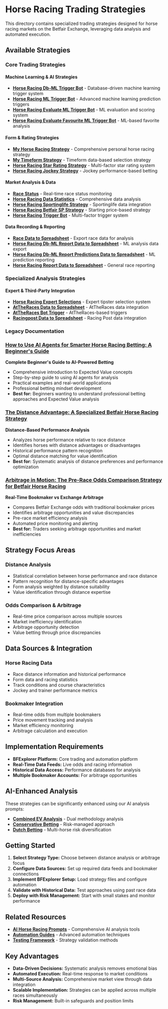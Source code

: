 # Horse Racing Trading Strategies

This directory contains specialized trading strategies designed for horse racing markets on the Betfair Exchange, leveraging data analysis and automated execution.

## Available Strategies

### Core Trading Strategies

#### Machine Learning & AI Strategies
- **[Horse Racing Db-ML Trigger Bot](Horse-Racing-Db-ML-Trigger-Bot.md)** - Database-driven machine learning trigger system
- **[Horse Racing ML Trigger Bot](Horse-Racing-ML-Trigger-Bot.md)** - Advanced machine learning prediction triggers
- **[Horse Racing Evaluate ML Trigger Bot](Horse-Racing-Evaluate-ML-Trigger-Bot.md)** - ML evaluation and scoring system
- **[Horse Racing Evaluate Favourite ML Trigger Bot](Horse-Racing-Evaluate-Favourite-ML-Trigger-Bot.md)** - ML-based favorite analysis

#### Form & Rating Strategies
- **[My Horse Racing Strategy](My-Horse-Racing-Strategy.md)** - Comprehensive personal horse racing strategy
- **[My Timeform Strategy](My-Timeform-Strategy.md)** - Timeform data-based selection strategy
- **[Horse Racing Star Rating Strategy](Horse-Racing-Star-Rating-Strategy.md)** - Multi-factor star rating system
- **[Horse Racing Jockey Strategy](Horse-Racing-Jockey-Strategy.md)** - Jockey performance-based betting

#### Market Analysis & Data
- **[Race Status](Race-Status.md)** - Real-time race status monitoring
- **[Horse Racing Data Statistics](Horse-Racing-Data-Statistics.md)** - Comprehensive data analysis
- **[Horse Racing Sportinglife Strategy](Horse-Racing-Sportinglife-Strategy.md)** - Sportinglife data integration
- **[Horse Racing Betfair SP Strategy](Horse-Racing-Betfair-SP-Strategy.md)** - Starting price-based strategy
- **[Horse Racing Trigger Bot](Horse-Racing-Trigger-Bot.md)** - Multi-factor trigger system

#### Data Recording & Reporting
- **[Race Data to Spreadsheet](Race-Data-to-Spreadsheet.md)** - Export race data for analysis
- **[Horse Racing Db-ML Report Data to Spreadsheet](Horse-Racing-Db-ML-Report-Data-to-Spreadsheet.md)** - ML analysis data export
- **[Horse Racing Db-ML Report Predictions Data to Spreadsheet](Horse-Racing-Db-ML-Report-Predictions-Data-to-Spreadsheet.md)** - ML prediction reporting
- **[Horse Racing Report Data to Spreadsheet](Horse-Racing-Report-Data-to-Spreadsheet.md)** - General race reporting

### Specialized Analysis Strategies

#### Expert & Third-Party Integration
- **[Horse Racing Expert Selections](Horse-Racing-Expert-Selections.md)** - Expert tipster selection system
- **[AtTheRaces Data to Spreadsheet](AtTheRaces-Data-to-Spreadsheet.md)** - AtTheRaces data integration
- **[AtTheRaces Bot Trigger](AtTheRaces-Bot-Trigger.md)** - AtTheRaces-based triggers
- **[Racingpost Data to Spreadsheet](Racingpost-Data-to-Spreadsheet.md)** - Racing Post data integration

### Legacy Documentation

### [How to Use AI Agents for Smarter Horse Racing Betting: A Beginner's Guide](HowToUseAIAgentForHorseRacingBetting.md)
**Complete Beginner's Guide to AI-Powered Betting**
- Comprehensive introduction to Expected Value concepts
- Step-by-step guide to using AI agents for analysis
- Practical examples and real-world applications
- Professional betting mindset development
- **Best for:** Beginners wanting to understand professional betting approaches and Expected Value analysis

### [The Distance Advantage: A Specialized Betfair Horse Racing Strategy](RaceDistance.md)
**Distance-Based Performance Analysis**
- Analyzes horse performance relative to race distance
- Identifies horses with distance advantages or disadvantages
- Historical performance pattern recognition
- Optimal distance matching for value identification
- **Best for:** Systematic analysis of distance preferences and performance optimization

### [Arbitrage in Motion: The Pre-Race Odds Comparison Strategy for Betfair Horse Racing](BookmakersOdds.md)
**Real-Time Bookmaker vs Exchange Arbitrage**
- Compares Betfair Exchange odds with traditional bookmaker prices
- Identifies arbitrage opportunities and value discrepancies
- Pre-race market efficiency analysis
- Automated price monitoring and alerting
- **Best for:** Traders seeking arbitrage opportunities and market inefficiencies

## Strategy Focus Areas

### Distance Analysis
- Statistical correlation between horse performance and race distance
- Pattern recognition for distance-specific advantages
- Form analysis weighted by distance suitability
- Value identification through distance expertise

### Odds Comparison & Arbitrage
- Real-time price comparison across multiple sources
- Market inefficiency identification
- Arbitrage opportunity detection
- Value betting through price discrepancies

## Data Sources & Integration

### Horse Racing Data
- Race distance information and historical performance
- Form data and racing statistics
- Track conditions and course characteristics
- Jockey and trainer performance metrics

### Bookmaker Integration
- Real-time odds from multiple bookmakers
- Price movement tracking and analysis
- Market efficiency monitoring
- Arbitrage calculation and execution

## Implementation Requirements

- **BFExplorer Platform:** Core trading and automation platform
- **Real-Time Data Feeds:** Live odds and racing information
- **Historical Data Access:** Performance databases for analysis
- **Multiple Bookmaker Accounts:** For arbitrage opportunities

## AI-Enhanced Analysis

These strategies can be significantly enhanced using our AI analysis prompts:

- **[Combined EV Analysis](../../Prompts/HorseRacingCombinedEVAnalysis.md)** - Dual methodology analysis
- **[Conservative Betting](../../Prompts/HorseRacingEVAnalysisWithConservativeBetting.md)** - Risk-managed approach
- **[Dutch Betting](../../Prompts/HorseRacingEVAnalysisWithDutchBetting.md)** - Multi-horse risk diversification

## Getting Started

1. **Select Strategy Type:** Choose between distance analysis or arbitrage focus
2. **Configure Data Sources:** Set up required data feeds and bookmaker connections
3. **Implement BFExplorer Setup:** Load strategy files and configure automation
4. **Validate with Historical Data:** Test approaches using past race data
5. **Deploy with Risk Management:** Start with small stakes and monitor performance

## Related Resources

- **[AI Horse Racing Prompts](../../Prompts/README.md)** - Comprehensive AI analysis tools
- **[Automation Guides](../../Automation/README.md)** - Advanced automation techniques
- **[Testing Framework](../../TestingStrategy.md)** - Strategy validation methods

## Key Advantages

- **Data-Driven Decisions:** Systematic analysis removes emotional bias
- **Automated Execution:** Real-time response to market conditions
- **Multi-Source Analysis:** Comprehensive market view through data integration
- **Scalable Implementation:** Strategies can be applied across multiple races simultaneously
- **Risk Management:** Built-in safeguards and position limits